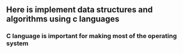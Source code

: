 ## Here is implement data structures and algorithms using c languages
### C language is important for making most of the operating system